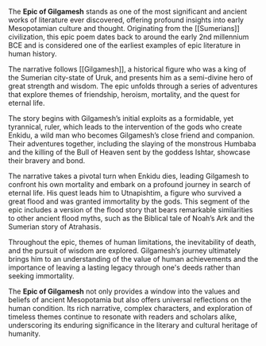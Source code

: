 The **Epic of Gilgamesh** stands as one of the most significant and ancient works of literature ever discovered, offering profound insights into early Mesopotamian culture and thought. Originating from the [[Sumerians]] civilization, this epic poem dates back to around the early 2nd millennium BCE and is considered one of the earliest examples of epic literature in human history.

The narrative follows [[Gilgamesh]], a historical figure who was a king of the Sumerian city-state of Uruk, and presents him as a semi-divine hero of great strength and wisdom. The epic unfolds through a series of adventures that explore themes of friendship, heroism, mortality, and the quest for eternal life.

The story begins with Gilgamesh’s initial exploits as a formidable, yet tyrannical, ruler, which leads to the intervention of the gods who create Enkidu, a wild man who becomes Gilgamesh’s close friend and companion. Their adventures together, including the slaying of the monstrous Humbaba and the killing of the Bull of Heaven sent by the goddess Ishtar, showcase their bravery and bond.

The narrative takes a pivotal turn when Enkidu dies, leading Gilgamesh to confront his own mortality and embark on a profound journey in search of eternal life. His quest leads him to Utnapishtim, a figure who survived a great flood and was granted immortality by the gods. This segment of the epic includes a version of the flood story that bears remarkable similarities to other ancient flood myths, such as the Biblical tale of Noah’s Ark and the Sumerian story of Atrahasis.

Throughout the epic, themes of human limitations, the inevitability of death, and the pursuit of wisdom are explored. Gilgamesh’s journey ultimately brings him to an understanding of the value of human achievements and the importance of leaving a lasting legacy through one's deeds rather than seeking immortality.

The **Epic of Gilgamesh** not only provides a window into the values and beliefs of ancient Mesopotamia but also offers universal reflections on the human condition. Its rich narrative, complex characters, and exploration of timeless themes continue to resonate with readers and scholars alike, underscoring its enduring significance in the literary and cultural heritage of humanity.